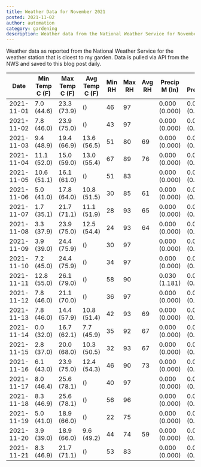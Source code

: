 ```yaml
---
title: Weather Data for November 2021
posted: 2021-11-02
author: automation
category: gardening
description: Weather data from the National Weather Service for November 2021
---
```


Weather data as reported from the National Weather Service for the weather station 
that is cloest to my garden. Data is pulled via API from the NWS and saved to this 
blog post daily.

|Date|Min Temp C (F)|Max Temp C (F)|Avg Temp C (F)|Min RH|Max RH|Avg RH|Precip M (In)|Avg Precip/Hr|
|---|---|---|---|---|---|---|---|---|
|2021-11-01|7.0 (44.6)|23.3 (73.9)| ()|46|97||0.000 (0.000)|0.000 (0.000)|
|2021-11-02|7.8 (46.0)|23.9 (75.0)| ()|43|97||0.000 (0.000)|0.000 (0.000)|
|2021-11-03|9.4 (48.9)|19.4 (66.9)|13.6 (56.5)|51|80|69|0.000 (0.000)|0.000 (0.000)|
|2021-11-04|11.1 (52.0)|15.0 (59.0)|13.0 (55.4)|67|89|76|0.000 (0.000)|0.000 (0.000)|
|2021-11-05|10.6 (51.1)|16.1 (61.0)| ()|51|83||0.000 (0.000)|0.000 (0.000)|
|2021-11-06|5.0 (41.0)|17.8 (64.0)|10.8 (51.5)|30|85|61|0.000 (0.000)|0.000 (0.000)|
|2021-11-07|1.7 (35.1)|21.7 (71.1)|11.1 (51.9)|28|93|65|0.000 (0.000)|0.000 (0.000)|
|2021-11-08|3.3 (37.9)|23.9 (75.0)|12.5 (54.4)|24|93|64|0.000 (0.000)|0.000 (0.000)|
|2021-11-09|3.9 (39.0)|24.4 (75.9)| ()|30|97||0.000 (0.000)|0.000 (0.000)|
|2021-11-10|7.2 (45.0)|24.4 (75.9)| ()|34|97||0.000 (0.000)|0.000 (0.000)|
|2021-11-11|12.8 (55.0)|26.1 (79.0)| ()|58|90||0.030 (1.181)|0.037 (0.037)|
|2021-11-12|7.8 (46.0)|21.1 (70.0)| ()|36|97||0.000 (0.000)|0.000 (0.000)|
|2021-11-13|7.8 (46.0)|14.4 (57.9)|10.8 (51.4)|42|93|69|0.000 (0.000)|0.000 (0.000)|
|2021-11-14|0.0 (32.0)|16.7 (62.1)|7.7 (45.9)|35|92|67|0.000 (0.000)|0.000 (0.000)|
|2021-11-15|2.8 (37.0)|20.0 (68.0)|10.3 (50.5)|32|93|67|0.000 (0.000)|0.000 (0.000)|
|2021-11-16|6.1 (43.0)|23.9 (75.0)|12.4 (54.3)|46|90|73|0.000 (0.000)|0.000 (0.000)|
|2021-11-17|8.0 (46.4)|25.6 (78.1)| ()|40|97||0.000 (0.000)|0.000 (0.000)|
|2021-11-18|8.3 (46.9)|25.6 (78.1)| ()|56|96||0.000 (0.000)|0.000 (0.000)|
|2021-11-19|5.0 (41.0)|18.9 (66.0)| ()|22|75||0.000 (0.000)|0.000 (0.000)|
|2021-11-20|3.9 (39.0)|18.9 (66.0)|9.6 (49.2)|44|74|59|0.000 (0.000)|0.000 (0.000)|
|2021-11-21|8.3 (46.9)|21.7 (71.1)| ()|53|83||0.000 (0.000)|0.000 (0.000)|
